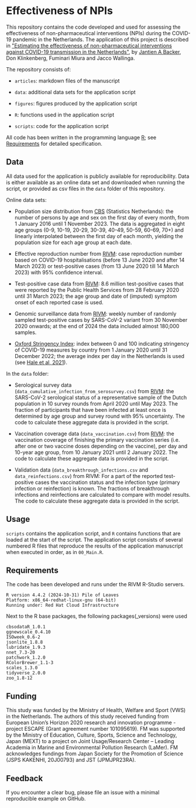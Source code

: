 # Effectiveness of NPIs

This repository contains the code developed and used for assessing the effectiveness of non-pharmaceutical interventions (NPIs) during the COVID-19 pandemic in the Netherlands. The application of this project is described in ["Estimating the effectiveness of non-pharmaceutical interventions against COVID-19 transmission in the Netherlands"](https://nolink), by [Jantien A Backer](mailto:jantien.backer@rivm.nl), Don Klinkenberg, Fuminari Miura and Jacco Wallinga. 

The repository consists of:

* `articles`: markdown files of the manuscript

* `data`: additional data sets for the application script

* `figures`: figures produced by the application script

* `R`: functions used in the application script

* `scripts`: code for the application script

All code has been written in the programming language [R](https://www.r-project.org/about.html); see [Requirements](#requirements) for detailed specification.

## Data

All data used for the application is publicly available for reproducibility. Data is either available as an online data set and downloaded when running the script, or provided as csv files in the `data` folder of this repository.

Online data sets:

* Population size distribution from [CBS](https://opendata.cbs.nl/#/CBS/nl/dataset/83482NED/table?dl=98643) (Statistics Netherlands): the number of persons by age and sex on the first day of every month, from 1 January 2016 until 1 November 2023. The data is aggregated in eight age groups (0-9, 10-19, 20-29, 30-39, 40-49, 50-59, 60-69, 70+) and linearly interpolated between the first day of each month, yielding the population size for each age group at each date.

* Effective reproduction number from [RIVM](https://data.rivm.nl/meta/srv/dut/catalog.search#/metadata/ed0699d1-c9d5-4436-8517-27eb993eab6e): case reproduction number based on COVID-19 hospitalisations (before 13 June 2020 and after 14 March 2023) or test-positive cases (from 13 June 2020 till 14 March 2023) with 95% confidence interval.

* Test-positive case data from [RIVM](https://data.rivm.nl/meta/srv/dut/catalog.search#/metadata/2c4357c8-76e4-4662-9574-1deb8a73f724): 8.6 million test-positive cases that were reported by the Public Health Services from 28 February 2020 until 31 March 2023; the age group and date of (imputed) symptom onset of each reported case is used.

* Genomic surveillance data from [RIVM](https://www.rivm.nl/corona/actueel/virusvarianten): weekly number of randomly sampled test-positive cases by SARS-CoV-2 variant from 30 November 2020 onwards; at the end of 2024 the data included almost 180,000 samples.

* [Oxford Stringency Index](https://github.com/OxCGRT): index between 0 and 100 indicating stringency of COVID-19 measures by country from 1 January 2020 until 31 December 2022; the average index per day in the Netherlands is used (see [Hale et al, 2021](https://doi.org/10.1038/s41562-021-01079-8)).


In the `data` folder:

* Serological survey data (`data_cumulative_infection_from_serosurvey.csv`) from [RIVM](https://www.rivm.nl/pienter-corona-onderzoek): the SARS-CoV-2 serological status of a representative sample of the Dutch population in 10 survey rounds from April 2020 until May 2023. The fraction of participants that have been infected at least once is determined by age group and survey round with 95% uncertainty. The code to calculate these aggregate data is provided in the script.

* Vaccination coverage data (`data_vaccination.csv`) from [RIVM](https://www.rivm.nl/corona/actueel/vaccinatiecijfers): the vaccination coverage of finishing the primary vaccination series (i.e. after one or two vaccine doses depending on the vaccine), per day and 10-year age group, from 10 January 2021 until 2 January 2022. The code to calculate these aggregate data is provided in the script.

* Validation data (`data_breakthrough_infections.csv` and `data_reinfections.csv`) from RIVM: For a part of the reported test-positive cases the vaccination status and the infection type (primary infection or reinfection) is known. The fractions of breakthrough infections and reinfections are calculated to compare with model results. The code to calculate these aggregate data is provided in the script.

## Usage

`scripts` contains the application script, and `R` contains functions that are loaded at the start of the script. The application script consists of several numbered R files that reproduce the results of the application manuscript when executed in order, as in `00_Main.R`.


## <a name = "requirements"></a> Requirements

The code has been developed and runs under the RIVM R-Studio servers.

```
R version 4.4.2 (2024-10-31) Pile of Leaves
Platform: x86_64-redhat-linux-gnu (64-bit)
Running under: Red Hat Cloud Infrastructure
```

Next to the R base packages, the following packages(_versions) were used

```
cbsodataR_1.0.1
ggnewscale_0.4.10
ISOweek_0.6-2
jsonlite_1.8.8
lubridate_1.9.3
nnet_7.3-20
patchwork_1.2.0
RColorBrewer_1.1-3
scales_1.3.0
tidyverse_2.0.0
zoo_1.8-12
```

## Funding

This study was funded by the Ministry of Health, Welfare and Sport (VWS) in the Netherlands. The authors of this study received funding from European Union’s Horizon 2020 research and innovation programme - project ESCAPE (Grant agreement number 101095619). FM was supported by the Ministry of Education, Culture, Sports, Science and Technology, Japan (MEXT) to a project on Joint Usage/Research Center – Leading Academia in Marine and Environmental Pollution Research (LaMer). FM acknowledges fundings from Japan Society for the Promotion of Science (JSPS KAKENHI, 20J00793) and JST (JPMJPR23RA).

## Feedback

If you encounter a clear bug, please file an issue with a minimal reproducible example on GitHub.

